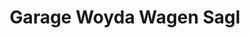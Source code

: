 ---
title: "Garage Woyda Wagen Sagl"
url: /mendrisio/garage-woyda-wagen-sagl/
shop: Autowerkstatt
---